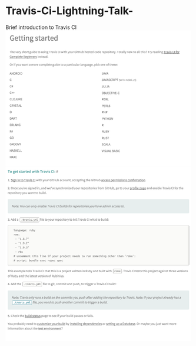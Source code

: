 # Travis-Ci-Lightning-Talk-
Brief introduction to Travis CI 
![alt tag](https://github.com/altairn5/Travis-Ci-Lightning-Talk-/blob/master/trv1.png)
![alt tag](https://github.com/altairn5/Travis-Ci-Lightning-Talk-/blob/master/trv2.png)
